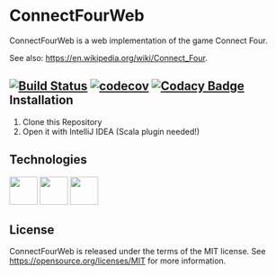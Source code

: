 ConnectFourWeb
=====================================
ConnectFourWeb is a web implementation of the game Connect Four.

See also: https://en.wikipedia.org/wiki/Connect_Four.

[![Build Status](https://travis-ci.org/danielfranze/ConnectFourWeb.svg?branch=master)](https://travis-ci.org/danielfranze/ConnectFourWeb) [![codecov](https://codecov.io/gh/danielfranze/ConnectFourWeb/branch/master/graph/badge.svg)](https://codecov.io/gh/danielfranze/ConnectFourWeb)  [![Codacy Badge](https://api.codacy.com/project/badge/Grade/461242ae078b4751bb56ea0ff4ebfe87)](https://www.codacy.com/app/danielfranze/ConnectFourWeb?utm_source=github.com&amp;utm_medium=referral&amp;utm_content=danielfranze/ConnectFourWeb&amp;utm_campaign=Badge_Grade)
Installation
--------------------

1. Clone this Repository
2. Open it with IntelliJ IDEA (Scala plugin needed!)

Technologies
----------------------

<img src="https://dl.dropboxusercontent.com/s/xc5bnntgqlqa4wj/scala_logo.png?dl=0" height="50"> <img src="https://dl.dropboxusercontent.com/s/yr615075l2z8ln5/play_logo.png?dl=0" height="50"> <img src="https://dl.dropboxusercontent.com/s/7avawscnenwjfwn/travis_logo.png?dl=0" height="50">

License
-------
ConnectFourWeb is released under the terms of the MIT license. See https://opensource.org/licenses/MIT for more information.
